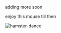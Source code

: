 adding more soon

enjoy this mouse till then

![hamster-dance](https://user-images.githubusercontent.com/115490350/197836323-049a7717-eec9-42fa-909b-f34d1b21cdff.gif)
